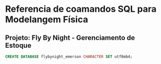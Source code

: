 # Referencia de coamandos SQL para Modelangem Física

## Projeto: Fly By Night - Gerenciamento de Estoque

```sql
CREATE DATABASE flybynight_emerson CHARACTER SET utf8mb4;
```
